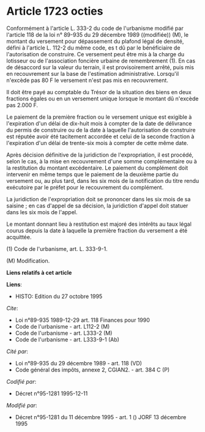 # Article 1723 octies

Conformément à l'article L. 333-2 du code de l'urbanisme modifié par l'article 118 de la loi n° 89-935 du 29 décembre 1989
((modifiée)) (M), le montant du versement pour dépassement du plafond légal de densité, défini à l'article L. 112-2 du même
code, es t dû par le bénéficiaire de l'autorisation de construire. Ce versement peut être mis à la charge du lotisseur ou de
l'association foncière urbaine de remembrement (1). En cas de désaccord sur la valeur du terrain, il est provisoirement
arrêté, puis mis en recouvrement sur la base de l'estimation administrative. Lorsqu'il n'excède pas 80 F le versement n'est
pas mis en recouvrement.

Il doit être payé au comptable du Trésor de la situation des biens en deux fractions égales ou en un versement unique lorsque
le montant dû n'excède pas 2.000 F.

Le paiement de la première fraction ou le versement unique est exigible à l'expiration d'un délai de dix-huit mois à compter
de la date de délivrance du permis de construire ou de la date à laquelle l'autorisation de construire est réputée avoir été
tacitement accordée et celui de la seconde fraction à l'expiration d'un délai de trente-six mois à compter de cette même
date.

Après décision définitive de la juridiction de l'expropriation, il est procédé, selon le cas, à la mise en recouvrement d'une
somme complémentaire ou à la restitution du montant excédentaire. Le paiement du complément doit intervenir en même temps que
le paiement de la deuxième partie du versement ou, au plus tard, dans les six mois de la notification du titre rendu
exécutoire par le préfet pour le recouvrement du complément.

La juridiction de l'expropriation doit se prononcer dans les six mois de sa saisine ; en cas d'appel de sa décision, la
juridiction d'appel doit statuer dans les six mois de l'appel.

Le montant donnant lieu à restitution est majoré des intérêts au taux légal courus depuis la date à laquelle la première
fraction du versement a été acquittée.

(1) Code de l'urbanisme, art. L. 333-9-1.

(M) Modification.

**Liens relatifs à cet article**

**Liens**:

  - HISTO: Edition du 27 octobre 1995

_Cite_:

  - Loi n°89-935 1989-12-29 art. 118 Finances pour 1990
  - Code de l'urbanisme - art. L112-2 (M)
  - Code de l'urbanisme - art. L333-2 (M)
  - Code de l'urbanisme - art. L333-9-1 (Ab)

_Cité par_:

  - Loi n°89-935 du 29 décembre 1989 - art. 118 (VD)
  - Code général des impôts, annexe 2, CGIAN2. - art. 384 C (P)

_Codifié par_:

  - Décret n°95-1281 1995-12-11

_Modifié par_:

  - Décret n°95-1281 du 11 décembre 1995 - art. 1 () JORF 13 décembre 1995
